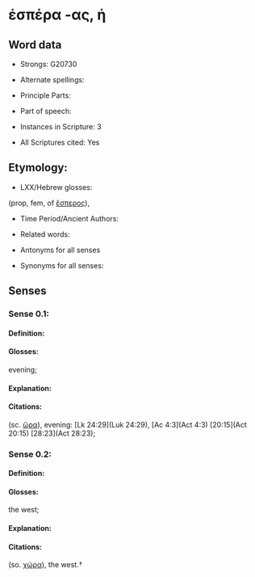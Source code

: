 # ἑσπέρα -ας, ἡ

<!-- Status: S2=NeedsEdits -->
<!-- Lexica used for edits:   -->

## Word data

* Strongs: G20730

* Alternate spellings:



* Principle Parts: 


* Part of speech: 


* Instances in Scripture: 3

* All Scriptures cited: Yes

## Etymology: 


* LXX/Hebrew glosses: 

(prop, fem, of [ἕσπερος]()), 

* Time Period/Ancient Authors: 


* Related words: 

* Antonyms for all senses

* Synonyms for all senses: 


## Senses 


### Sense  0.1: 

#### Definition: 

#### Glosses: 

evening; 

#### Explanation: 


#### Citations: 

(sc. [ὥρα]()), evening: [Lk 24:29](Luk 24:29), [Ac 4:3](Act 4:3) [20:15](Act 20:15) [28:23](Act 28:23); 

### Sense  0.2: 

#### Definition: 

#### Glosses: 

the west; 

#### Explanation: 


#### Citations: 

(so. [χώρα]()), the west.†
